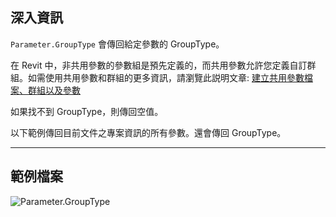 ## 深入資訊
`Parameter.GroupType` 會傳回給定參數的 GroupType。

在 Revit 中，非共用參數的參數組是預先定義的，而共用參數允許您定義自訂群組。如需使用共用參數和群組的更多資訊，請瀏覽此説明文章: [建立共用參數檔案、群組以及參數](https://help.autodesk.com/view/RVT/2025/CHT/?guid=GUID-94EA2B8E-2C00-4D29-8D5A-C7C6664DE9CE)

如果找不到 GroupType，則傳回空值。

以下範例傳回目前文件之專案資訊的所有參數。還會傳回 GroupType。
___
## 範例檔案

![Parameter.GroupType](./Revit.Elements.Parameter.GroupType_img.jpg)
